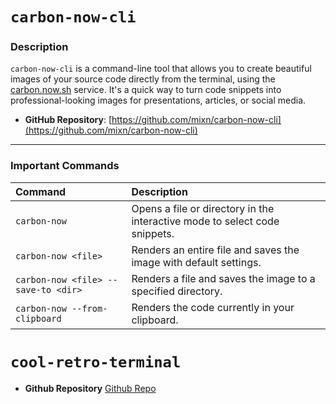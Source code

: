 # `carbon-now-cli`

### Description

`carbon-now-cli` is a command-line tool that allows you to create beautiful images of your source code directly from the terminal, using the [carbon.now.sh](https://carbon.now.sh/) service. It's a quick way to turn code snippets into professional-looking images for presentations, articles, or social media.

- **GitHub Repository**: [https://github.com/mixn/carbon-now-cli](https://github.com/mixn/carbon-now-cli)

---

### Important Commands

| Command                             | Description                                                                |
| :---------------------------------- | :------------------------------------------------------------------------- |
| `carbon-now`                        | Opens a file or directory in the interactive mode to select code snippets. |
| `carbon-now <file>`                 | Renders an entire file and saves the image with default settings.          |
| `carbon-now <file> --save-to <dir>` | Renders a file and saves the image to a specified directory.               |
| `carbon-now --from-clipboard`       | Renders the code currently in your clipboard.                              |

# `cool-retro-terminal`

- **Github Repository** [Github Repo](<https://github.com/Swordfish90/cool-retro-term/wiki/Build-Instructions-(Linux)>)
